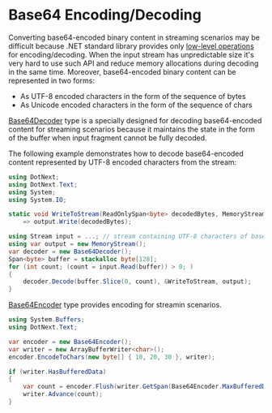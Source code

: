 Base64 Encoding/Decoding
====
Converting base64-encoded binary content in streaming scenarios may be difficult because .NET standard library provides only [low-level operations](https://docs.microsoft.com/en-us/dotnet/api/system.buffers.text.base64) for encoding/decoding. When the input stream has unpredictable size it's very hard to use such API and reduce memory allocations during decoding in the same time. Moreover, base64-encoded binary content can be represented in two forms:
* As UTF-8 encoded characters in the form of the sequence of bytes
* As Unicode encoded characters in the form of the sequence of chars

[Base64Decoder](xref:DotNext.Text.Base64Decoder) type is a specially designed for decoding base64-encoded content for streaming scenarios because it maintains the state in the form of the buffer when input fragment cannot be fully decoded.

The following example demonstrates how to decode base64-encoded content represented by UTF-8 encoded characters from the stream:
```csharp
using DotNext;
using DotNext.Text;
using System;
using System.IO;

static void WriteToStream(ReadOnlySpan<byte> decodedBytes, MemoryStream output)
    => output.Write(decodedBytes);

using Stream input = ...; // stream containing UTF-8 characters of base-64 encoded content
using var output = new MemoryStream();
var decoder = new Base64Decoder();
Span<byte> buffer = stackalloc byte[128];
for (int count; (count = input.Read(buffer)) > 0; )
{
    decoder.Decode(buffer.Slice(0, count), &WriteToStream, output);
}
```

[Base64Encoder](xref:DotNext.Text.Base64Encoder) type provides encoding for streamin scenarios.
```csharp
using System.Buffers;
using DotNext.Text;

var encoder = new Base64Encoder();
var writer = new ArrayBufferWriter<char>();
encoder.EncodeToChars(new byte[] { 10, 20, 30 }, writer);

if (writer.HasBufferedData)
{
    var count = encoder.Flush(writer.GetSpan(Base64Encoder.MaxBufferedDataSize));
    writer.Advance(count);
}
```